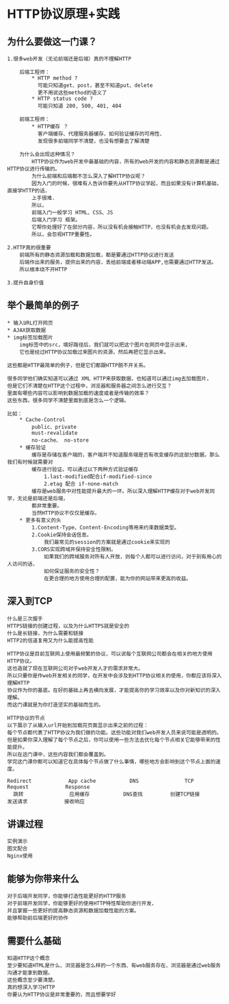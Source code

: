 # HTTP协议原理+实践

## 为什么要做这一门课？
    1.很多web开发（无论前端还是后端）真的不理解HTTP
              
        后端工程师： 
            * HTTP method ? 
              可能只知道get、post，甚至不知道put、delete
              更不用说这些method的语义了
            * HTTP status code ?
              可能只知道 200, 500, 401, 404

        前端工程师：
            * HTTP缓存 ？
              客户端缓存、代理服务器缓存、如何验证缓存的可用性、
              发现很多前端同学不清楚，也没有想要去了解清楚

        为什么会出现这种情况？
            HTTP协议作为web开发中最基础的内容，所有的web开发的内容和静态资源都是通过HTTP协议进行传输的。
            为什么前端和后端都不怎么深入了解HTTP协议呢？
            因为入门的时候，很难有人告诉你要先从HTTP协议学起，而且如果没有计算机基础，直接学HTTP的话，
            上手很难.
            所以，
            前端入门一般学习 HTML、CSS、JS
            后端入门学习 框架。
            它帮你处理好了在部分内容，所以没有机会接触HTTP，也没有机会去发现问题。
            所以，会忽视HTTP重要性。

    2.HTTP真的很重要
        前端所有的静态资源加载和数据加载，都是要通过HTTP协议进行发送
        后端作出来的服务，提供出来的内容，丢给前端或者移动端APP,也需要通过HTTP发送。
        所以根本绕不开HTTP

    3.提升自身价值


## 举个最简单的例子
    * 输入URL打开网页
    * AJAX获取数据
    * img标签加载图片
        img标签中的src，填好路径后，我们就可以把这个图片在网页中显示出来，
        它也是经过HTTP协议加载过来图片的资源，然后再把它显示出来。

    这些都是HTTP最简单的例子，但是它们都跟HTTP脱不开关系。  
    
    很多同学他们确实知道可以通过 XML HTTP来获取数据，也知道可以通过img去加载图片，
    但是它们不清楚在HTTP这个过程中，浏览器和服务器之间怎么进行交互？
    里面有哪些内容可以影响到数据加载的速度或者是传输的效率？
    这些东西，很多同学不清楚里面到底是怎么一个逻辑。

    比如：
        * Cache-Control
            public、private
            must-revalidate
            no-cache、 no-store
        * 缓存验证
            缓存是存储在客户端的，客户端并不知道服务端是否有改变缓存的这部分数据，那么我们有时候就需要对
            缓存进行验证。可以通过以下两种方式验证缓存
                1.last-modified配合if-modified-since
                2.etag 配合 if-none-match
            缓存是web服务中对性能提升最大的一环。所以深入理解HTTP缓存对于web开发同学，无论是前端还是后端，
            都非常重要。
            当然HTTP协议不仅仅是缓存。
        * 更多有意义的头
            1.Content-Type、Content-Encoding等用来约束数据类型。
            2.Cookie保持会话信息。
                我们最常见的session的方案就是通过cookie来实现的
            3.CORS实现跨域并保持安全性限制。
                如果我们的跨域服务对所有人开放，则每个人都可以进行访问，对于别有用心的人访问的话，
                如何保证服务的安全性？
                在更合理的地方使用合理的配置，能为你的网站带来更高的收益。

## 深入到TCP
    什么是三次握手
    HTTPS链接的创建过程，以及为什么HTTPS就是安全的
    什么是长链接，为什么需要和链接
    HTTP2的信道复用又为什么能提高性能

    HTTP协议是目前互联网上使用最频繁的协议，可以说每个互联网公司都会在相关的地方使用HTTP协议。
    这也造就了现在互联网公司对于web开发人才的需求非常大。
    所以只要你是作web开发相关的同学，在开发中会涉及到HTTP协议相关的使用，你都应该将深入理解HTTP
    协议作为你的基底。在好的基础上再去横向发展，才能提高你的学习效率以及你对新知识的深入理解。
    而这门课就是为你打造坚实的基础而生的。

    HTTP协议的节点
    以下展示了从输入url开始到加载完页面显示出来之前的过程：
    每个节点都代表了HTTP协议为我们做的功能。这些功能对我们web开发人员来说可能是透明的。
    但是如果你深入理解了每个节点之后，你可以使用一些方法去优化每个节点相关它能够带来的性能提升。
    所以在这门课中，这些内容我们都会覆盖到。
    学完这门课你都可以知道它在具体每个节点做了什么事情，哪些地方会影响到这个节点上面的速度。

    Redirect            App cache           DNS               TCP               Request            Response
      跳转               应用缓存           DNS查找         创建TCP链接           发送请求            接收响应

## 讲课过程
    实例演示
    图文配合
    Nginx使用

## 能够为你带来什么
    对于后端开发同学，你能够打造性能更好的HTTP服务
    对于前端开发同学，你能够更好的使用HTTP特性帮助你进行开发，
    并且掌握一些更好的提高静态资源和数据加载性能的方案。
    能够帮助前后端更好的协作

## 需要什么基础    
    知道HTTP这个概念
    至少要知道HTML是什么、浏览器是怎么样的一个东西、有web服务存在、浏览器是通过web服务沟通才能拿到数据。
    这些概念至少要清楚。
    真的想深入学习HTTP
    你要认为HTTP协议是非常重要的，而且想要学好

